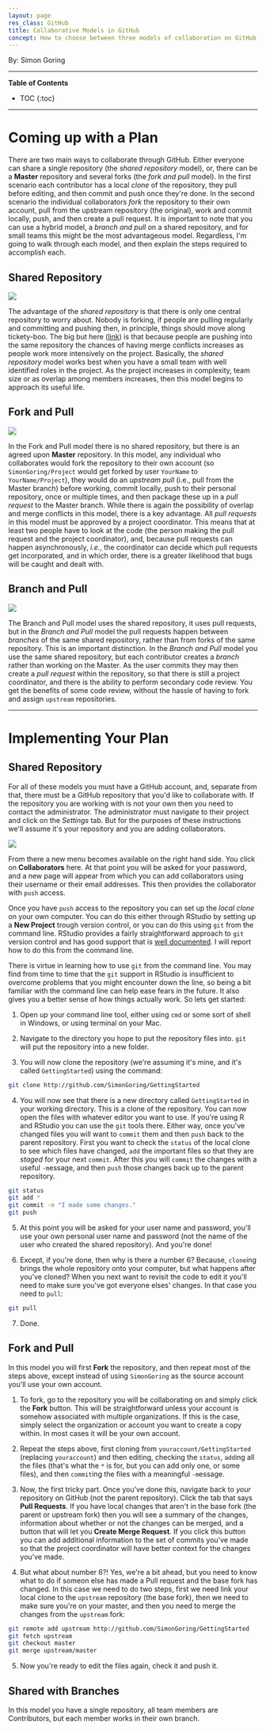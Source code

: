 ```yaml
---
layout: page
res_class: GitHub
title: Collaborative Models in GitHub
concept: How to choose between three models of collaboration on GitHub, and how to implement each.
---
```


By: Simon Goring

***

**Table of Contents**

* TOC
{:toc}

***

# Coming up with a Plan

There are two main ways to collaborate through GitHub.  Either everyone can share a single repository (the *shared repository* model), or, there can be a **Master** repository and several forks (the *fork and pull* model). In the first scenario each contributor has a local *clone* of the repository, they pull before editing, and then commit and push once they're done.  In the second scenario the individual collaborators *fork* the repository to their own account, pull from the upstream repository (the original), work and commit locally, push, and then create a pull request.  It is important to note that you can use a hybrid model, a *branch and pull* on a shared repository, and for small teams this might be the most advantageous model.  Regardless, I'm going to walk through each model, and then explain the steps required to accomplish each.

## Shared Repository

![](local_ignore/sharedrepo.png)

The advantage of the *shared repository* is that there is only one central repository to worry about.  Nobody is forking, if people are pulling regularly and committing and pushing then, in principle, things should move along tickety-boo.  The big but here ([link](https://www.youtube.com/watch?v=FaVFuX8z26c)) is that because people are pushing into the same repository the chances of having merge conflicts increases as people work more intensively on the project.  Basically, the *shared repository* model works best when you have a small team with well identified roles in the project.  As the project increases in complexity, team size or as overlap among members increases, then this model begins to approach its useful life.


## Fork and Pull

![](local_ignore/forkandpull.png)

In the Fork and Pull model there is no shared repository, but there is an agreed upon **Master** repository.  In this model, any individual who collaborates would fork the repository to their own account (so `SimonGoring/Project` would get forked by user `YourName` to `YourName/Project`), they would do an *upstream pull* (i.e., pull from the Master branch) before working, commit locally, push to their personal repository, once or multiple times, and then package these up in a *pull request* to the Master branch.  While there is again the possibility of overlap and merge conflicts in this model, there is a key advantage.  All *pull requests* in this model must be approved by a project coordinator.  This means that at least two people have to look at the code (the person making the pull request and the project coordinator), and, because pull requests can happen asynchronously, *i.e.*, the coordinator can decide which pull requests get incorporated, and in which order, there is a greater likelihood that bugs will be caught and dealt with.


## Branch and Pull

![](local_ignore/sharedrepobranch.png)

The Branch and Pull model uses the shared repository, it uses pull requests, but in the *Branch and Pull* model the pull requests happen between *branches* of the same shared repository, rather than from forks of the same repository.  This is an important distinction. In the *Branch and Pull* model you use the same shared repository, but each contributor creates a *branch* rather than working on the Master.  As the user commits they may then create a *pull request* within the repository, so that there is still a project coordinator, and there is the ability to perform secondary code review.  You get the benefits of some code review, without the hassle of having to fork and assign `upstream` repositories.

***

# Implementing Your Plan

## Shared Repository

For all of these models you must have a GitHub account, and, separate from that, there must be a GitHub repository that you'd like to collaborate with.  If the repository you are working with is not your own then you need to contact the administrator.  The administrator must navigate to their project and click on the *Settings* tab.  But for the purposes of these instructions we'll assume it's your repository and you are adding collaborators.

![](local_ignore/settings_image.png)

From there a new menu becomes available on the right hand side.  You click on **Collaborators** here.  At that point you will be asked for your password, and a new page will appear from which you can add collaborators using their username or their email addresses.  This then provides the collaborator with `push` access.

Once you have `push` access to the repository you can set up the *local clone* on your own computer.  You can do this either through RStudio by setting up a **New Project** trough version control, or you can do this using `git` from the command line.  RStudio provides a fairly straightforward approach to `git` version control and has good support that is [well documented](https://support.rstudio.com/hc/en-us/articles/200532077-Version-Control-with-Git-and-SVN).  I will report how to do this from the command line.

There is virtue in learning how to use `git` from the command line.  You may find from time to time that the `git` support in RStudio is insufficient to overcome problems that you might encounter down the line, so being a bit familiar with the command line can help ease fears in the future.  It also gives you a better sense of how things actually work.  So lets get started:

  1.  Open up your command line tool, either using `cmd` or some sort of shell in Windows, or using terminal on your Mac.

  2.  Navigate to the directory you hope to put the repository files into.  `git` will put the repository into a new folder.

  3.  You will now clone the repository (we're assuming it's mine, and it's called `GettingStarted`) using the command:

```bash
git clone http://github.com/SimonGoring/GettingStarted
```

  4. You will now see that there is a new directory called `GettingStarted` in your working directory.  This is a clone of the repository.  You can now open the files with whatever editor you want to use.  If you're using R and RStudio you can use the `git` tools there.  Either way, once you've changed files you will want to `commit` them and then `push` back to the parent repository.  First you want to check the `status` of the local clone to see which files have changed, `add` the important files so that they are *staged* for your next `commit`.  After this you will `commit` the changes with a useful `-m`essage, and then `push` those changes back up to the parent repository.

```bash
git status
git add *
git commit -m "I made some changes."
git push
```

  5. At this point you will be asked for your user name and password, you'll use your own personal user name and password (not the name of the user who created the shared repository).  And you're done!

  6. Except, if you're done, then why is there a number 6?  Because, `clone`ing brings the whole repository onto your computer, but what happens after you've cloned?  When you next want to revisit the code to edit it you'll need to make sure you've got everyone elses' changes.  In that case you need to `pull`:

```bash
git pull
```

  7. Done.

## Fork and Pull

In this model you will first **Fork** the repository, and then repeat most of the steps above, except instead of using `SimonGoring` as the source account you'll use your own account.

  1. To fork, go to the repository you will be collaborating on and simply click the **Fork** button.  This will be straightforward unless your account is somehow associated with multiple organizations.  If this is the case, simply select the organization or account you want to create a copy within.  In most cases it will be your own account.

  2. Repeat the steps above, first cloning from `youraccount/GettingStarted` (replacing `youraccount`) and then editing, checking the `status`, `add`ing all the files (that's what the `*` is for, but you can add only one, or some files), and then `commit`ing the files with a meaningful `-m`essage.

  3. Now, the first tricky part.  Once you've done this, navigate back to _your_ repository on GitHub (not the parent repository).  Click the tab that says **Pull Requests**.  If you have local changes that aren't in the base fork (the parent or upstream fork) then you will see a summary of the changes, information about whether or not the changes can be merged, and a button that will let you **Create Merge Request**.  If you click this button you can add additional information to the set of commits you've made so that the project coordinator will have better context for the changes you've made.

  4.  But what about number 6?!  Yes, we're a bit ahead, but you need to know what to do if someon else has made a Pull request and the base fork has changed.  In this case we need to do two steps, first we need link your local clone to the `upstream` repository (the base fork), then we need to make sure you're on your master, and then you need to merge the changes from the `upstream` fork:

```bash
git remote add upstream http://github.com/SimonGoring/GettingStarted
git fetch upstream
git checkout master
git merge upstream/master
```


  5.  Now you're ready to edit the files again, check it and push it.

## Shared with Branches

In this model you have a single repository, all team members are Contributors, but each member works in their own branch.